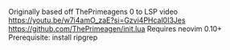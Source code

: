 Originally based off ThePrimeagens 0 to LSP video https://youtu.be/w7i4amO_zaE?si=Gzvi4PHcal0I3Jes
https://github.com/ThePrimeagen/init.lua
Requires neovim 0.10+
Prerequisite: install ripgrep


